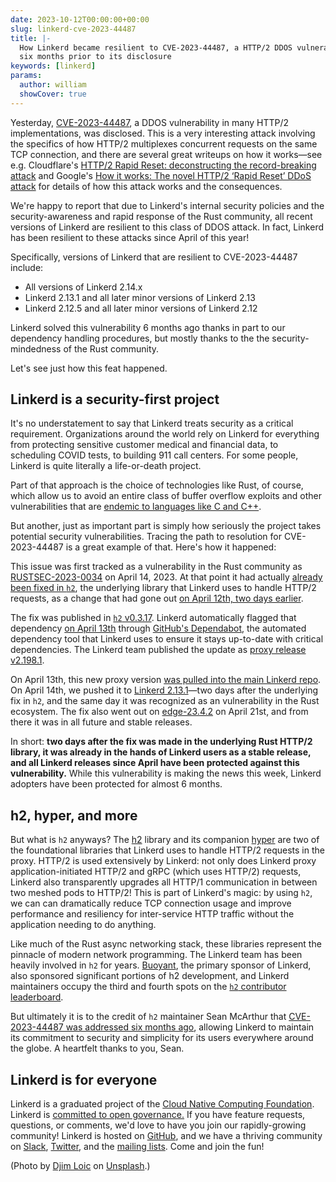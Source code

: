 ```yaml
---
date: 2023-10-12T00:00:00+00:00
slug: linkerd-cve-2023-44487
title: |-
  How Linkerd became resilient to CVE-2023-44487, a HTTP/2 DDOS vulnerability,
  six months prior to its disclosure
keywords: [linkerd]
params:
  author: william
  showCover: true
---
```


Yesterday, [CVE-2023-44487](https://nvd.nist.gov/vuln/detail/CVE-2023-44487), a
DDOS vulnerability in many HTTP/2 implementations, was disclosed. This is a very
interesting attack involving the specifics of how HTTP/2 multiplexes concurrent
requests on the same TCP connection, and there are several great writeups on how
it works—see e.g. Cloudflare's
[HTTP/2 Rapid Reset: deconstructing the record-breaking attack](https://blog.cloudflare.com/technical-breakdown-http2-rapid-reset-ddos-attack/)
and Google's
[How it works: The novel HTTP/2 ‘Rapid Reset’ DDoS attack](https://cloud.google.com/blog/products/identity-security/how-it-works-the-novel-http2-rapid-reset-ddos-attack)
for details of how this attack works and the consequences.

We're happy to report that due to Linkerd's internal security policies and the
security-awareness and rapid response of the Rust community, all recent versions
of Linkerd are resilient to this class of DDOS attack. In fact, Linkerd has been
resilient to these attacks since April of this year!

Specifically, versions of Linkerd that are resilient to CVE-2023-44487 include:

- All versions of Linkerd 2.14.x
- Linkerd 2.13.1 and all later minor versions of Linkerd 2.13
- Linkerd 2.12.5 and all later minor versions of Linkerd 2.12

Linkerd solved this vulnerability 6 months ago thanks in part to our dependency
handling procedures, but mostly thanks to the the security-mindedness of the
Rust community.

Let's see just how this feat happened.

## Linkerd is a security-first project

It's no understatement to say that Linkerd treats security as a critical
requirement. Organizations around the world rely on Linkerd for everything from
protecting sensitive customer medical and financial data, to scheduling COVID
tests, to building 911 call centers. For some people, Linkerd is quite literally
a life-or-death project.

Part of that approach is the choice of technologies like Rust, of course, which
allow us to avoid an entire class of buffer overflow exploits and other
vulnerabilities that are
[endemic to languages like C and C++](https://www.zdnet.com/article/chrome-70-of-all-security-bugs-are-memory-safety-issues/).

But another, just as important part is simply how seriously the project takes
potential security vulnerabilities. Tracing the path to resolution for
CVE-2023-44487 is a great example of that. Here's how it happened:

This issue was first tracked as a vulnerability in the Rust community as
[RUSTSEC-2023-0034](https://rustsec.org/advisories/RUSTSEC-2023-0034.html) on
April 14, 2023. At that point it had actually
[already been fixed in `h2`](https://seanmonstar.com/post/730794151136935936/hyper-http2-rapid-reset-unaffected),
the underlying library that Linkerd uses to handle HTTP/2 requests, as a change
that had gone out
[on April 12th, two days earlier](https://github.com/hyperium/h2/pull/668).

The fix was published in
[`h2` v0.3.17](https://rustsec.org/advisories/RUSTSEC-2023-0034.html). Linkerd
automatically flagged that dependency
[on April 13th](https://github.com/linkerd/linkerd2-proxy/commit/67306bc7ba19286352762362e4e1876ce5924442)
through [GitHub's Dependabot](https://github.com/dependabot), the automated
dependency tool that Linkerd uses to ensure it stays up-to-date with critical
dependencies. The Linkerd team published the update as
[proxy release v2.198.1](https://github.com/linkerd/linkerd2-proxy/releases/tag/release%2Fv2.198.1).

On April 13th, this new proxy version
[was pulled into the main Linkerd repo](https://github.com/linkerd/linkerd2/commit/19a404fd196e251e969ac6c4a552a3c7af698dc5).
On April 14th, we pushed it to
[Linkerd 2.13.1](https://github.com/linkerd/linkerd2/releases/tag/stable-2.13.1)—two
days after the underlying fix in `h2`, and the same day it was recognized as an
vulnerability in the Rust ecosystem. The fix also went out on
[edge-23.4.2](https://github.com/linkerd/linkerd2/releases/tag/edge-23.4.2) on
April 21st, and from there it was in all future and stable releases.

In short: **two days after the fix was made in the underlying Rust HTTP/2
library, it was already in the hands of Linkerd users as a stable release, and
all Linkerd releases since April have been protected against this
vulnerability.** While this vulnerability is making the news this week, Linkerd
adopters have been protected for almost 6 months.

## h2, hyper, and more

But what is `h2` anyways? The [h2](https://github.com/hyperium/h2) library and
its companion [hyper](https://hyper.rs/) are two of the foundational libraries
that Linkerd uses to handle HTTP/2 requests in the proxy. HTTP/2 is used
extensively by Linkerd: not only does Linkerd proxy application-initiated HTTP/2
and gRPC (which uses HTTP/2) requests, Linkerd also transparently upgrades all
HTTP/1 communication in between two meshed pods to HTTP/2! This is part of
Linkerd's magic: by using `h2`, we can can dramatically reduce TCP connection
usage and improve performance and resiliency for inter-service HTTP traffic
without the application needing to do anything.

Like much of the Rust async networking stack, these libraries represent the
pinnacle of modern network programming. The Linkerd team has been heavily
involved in `h2` for years. [Buoyant](https://buoyant.io), the primary sponsor
of Linkerd, also sponsored significant portions of h2 development, and Linkerd
maintainers occupy the third and fourth spots on the
[`h2` contributor leaderboard](https://github.com/hyperium/h2/graphs/contributors).

But ultimately it is to the credit of `h2` maintainer Sean McArthur that
[CVE-2023-44487 was addressed six months ago](https://seanmonstar.com/post/730794151136935936/hyper-http2-rapid-reset-unaffected),
allowing Linkerd to maintain its commitment to security and simplicity for its
users everywhere around the globe. A heartfelt thanks to you, Sean.

## Linkerd is for everyone

Linkerd is a graduated project of the
[Cloud Native Computing Foundation](https://cncf.io/). Linkerd is
[committed to open governance.](/2019/10/03/linkerds-commitment-to-open-governance/)
If you have feature requests, questions, or comments, we'd love to have you join
our rapidly-growing community! Linkerd is hosted on
[GitHub](https://github.com/linkerd/), and we have a thriving community on
[Slack](https://slack.linkerd.io/), [Twitter](https://twitter.com/linkerd), and
the [mailing lists](/community/get-involved/). Come and join the fun!

(Photo by
[Djim Loic](https://unsplash.com/@loic?utm_content=creditCopyText&utm_medium=referral&utm_source=unsplash)
on
[Unsplash](https://unsplash.com/photos/ft0-Xu4nTvA?utm_content=creditCopyText&utm_medium=referral&utm_source=unsplash).)
